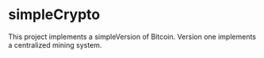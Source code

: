 # simpleCrypto
 
This project implements a simpleVersion of Bitcoin.
Version one implements a centralized mining system.
